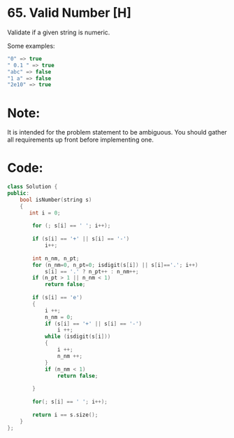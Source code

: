 # 65. Valid Number [H]
Validate if a given string is numeric.

Some examples:
```c++
"0" => true
" 0.1 " => true
"abc" => false
"1 a" => false
"2e10" => true
```

# Note: 
It is intended for the problem statement to be ambiguous. You should gather all requirements up front before implementing one. 


# Code:
```c++
class Solution {
public:
    bool isNumber(string s) 
    {
       int i = 0;
    
        for (; s[i] == ' '; i++);
    
        if (s[i] == '+' || s[i] == '-') 
            i++; 
    
        int n_nm, n_pt;
        for (n_nm=0, n_pt=0; isdigit(s[i]) || s[i]=='.'; i++)
            s[i] == '.' ? n_pt++ : n_nm++;       
        if (n_pt > 1 || n_nm < 1) 
            return false;
    
        if (s[i] == 'e')
        {
            i ++;
            n_nm = 0;
            if (s[i] == '+' || s[i] == '-')
                i ++;
            while (isdigit(s[i]))
            {   
                i ++;
                n_nm ++;
            }
            if (n_nm < 1)
                return false;
            
        }
    
        for(; s[i] == ' '; i++);
    
        return i == s.size();
    }
};
```
